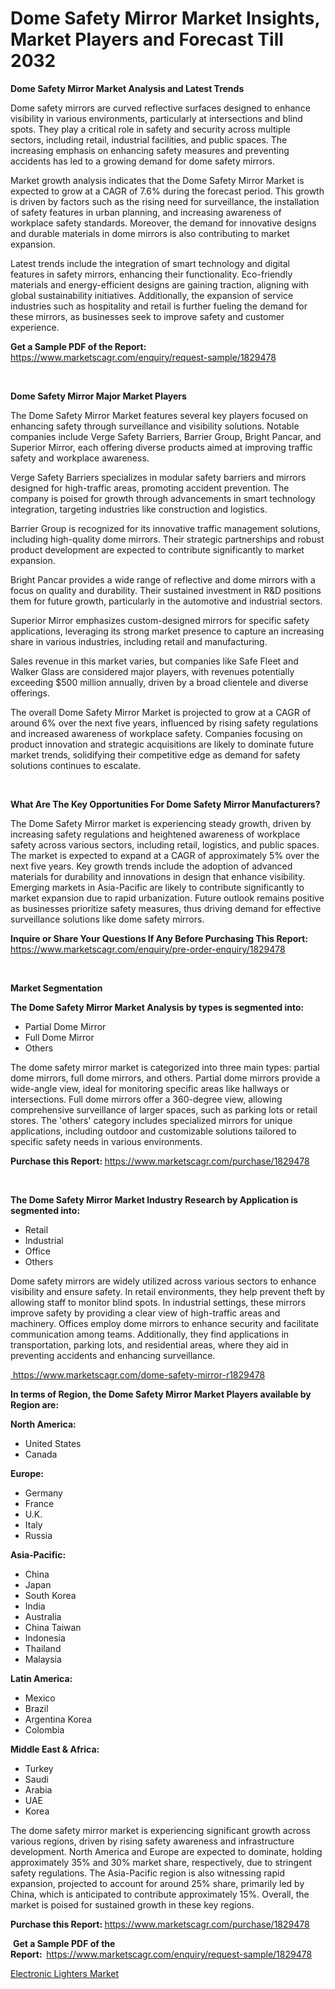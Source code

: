 <p><h1>Dome Safety Mirror Market Insights, Market Players and Forecast Till 2032</h1></p><p><strong>Dome Safety Mirror Market Analysis and Latest Trends</strong></p>
<p><p>Dome safety mirrors are curved reflective surfaces designed to enhance visibility in various environments, particularly at intersections and blind spots. They play a critical role in safety and security across multiple sectors, including retail, industrial facilities, and public spaces. The increasing emphasis on enhancing safety measures and preventing accidents has led to a growing demand for dome safety mirrors.</p><p>Market growth analysis indicates that the Dome Safety Mirror Market is expected to grow at a CAGR of 7.6% during the forecast period. This growth is driven by factors such as the rising need for surveillance, the installation of safety features in urban planning, and increasing awareness of workplace safety standards. Moreover, the demand for innovative designs and durable materials in dome mirrors is also contributing to market expansion. </p><p>Latest trends include the integration of smart technology and digital features in safety mirrors, enhancing their functionality. Eco-friendly materials and energy-efficient designs are gaining traction, aligning with global sustainability initiatives. Additionally, the expansion of service industries such as hospitality and retail is further fueling the demand for these mirrors, as businesses seek to improve safety and customer experience.</p></p>
<p><strong>Get a Sample PDF of the Report:&nbsp;</strong> <a href="https://www.marketscagr.com/enquiry/request-sample/1829478?utm_campaign=2215&utm_medium=2&utm_source=Github&utm_content=ia&utm_term=09022025&utm_id=dome-safety-mirror">https://www.marketscagr.com/enquiry/request-sample/1829478</a></p>
<p>&nbsp;</p>
<p><strong>Dome Safety Mirror Major Market Players</strong></p>
<p><p>The Dome Safety Mirror Market features several key players focused on enhancing safety through surveillance and visibility solutions. Notable companies include Verge Safety Barriers, Barrier Group, Bright Pancar, and Superior Mirror, each offering diverse products aimed at improving traffic safety and workplace awareness.</p><p>Verge Safety Barriers specializes in modular safety barriers and mirrors designed for high-traffic areas, promoting accident prevention. The company is poised for growth through advancements in smart technology integration, targeting industries like construction and logistics.</p><p>Barrier Group is recognized for its innovative traffic management solutions, including high-quality dome mirrors. Their strategic partnerships and robust product development are expected to contribute significantly to market expansion.</p><p>Bright Pancar provides a wide range of reflective and dome mirrors with a focus on quality and durability. Their sustained investment in R&D positions them for future growth, particularly in the automotive and industrial sectors.</p><p>Superior Mirror emphasizes custom-designed mirrors for specific safety applications, leveraging its strong market presence to capture an increasing share in various industries, including retail and manufacturing.</p><p>Sales revenue in this market varies, but companies like Safe Fleet and Walker Glass are considered major players, with revenues potentially exceeding $500 million annually, driven by a broad clientele and diverse offerings.</p><p>The overall Dome Safety Mirror Market is projected to grow at a CAGR of around 6% over the next five years, influenced by rising safety regulations and increased awareness of workplace safety. Companies focusing on product innovation and strategic acquisitions are likely to dominate future market trends, solidifying their competitive edge as demand for safety solutions continues to escalate.</p></p>
<p>&nbsp;</p>
<p><strong>What Are The Key Opportunities For Dome Safety Mirror Manufacturers?</strong></p>
<p><p>The Dome Safety Mirror market is experiencing steady growth, driven by increasing safety regulations and heightened awareness of workplace safety across various sectors, including retail, logistics, and public spaces. The market is expected to expand at a CAGR of approximately 5% over the next five years. Key growth trends include the adoption of advanced materials for durability and innovations in design that enhance visibility. Emerging markets in Asia-Pacific are likely to contribute significantly to market expansion due to rapid urbanization. Future outlook remains positive as businesses prioritize safety measures, thus driving demand for effective surveillance solutions like dome safety mirrors.</p></p>
<p><strong>Inquire or Share Your Questions If Any Before Purchasing This Report:</strong> <a href="https://www.marketscagr.com/enquiry/pre-order-enquiry/1829478?utm_campaign=2215&utm_medium=2&utm_source=Github&utm_content=ia&utm_term=09022025&utm_id=dome-safety-mirror">https://www.marketscagr.com/enquiry/pre-order-enquiry/1829478</a></p>
<p>&nbsp;</p>
<p><strong>Market Segmentation</strong></p>
<p><strong>The Dome Safety Mirror Market Analysis by types is segmented into:</strong></p>
<p><ul><li>Partial Dome Mirror</li><li>Full Dome Mirror</li><li>Others</li></ul></p>
<p><p>The dome safety mirror market is categorized into three main types: partial dome mirrors, full dome mirrors, and others. Partial dome mirrors provide a wide-angle view, ideal for monitoring specific areas like hallways or intersections. Full dome mirrors offer a 360-degree view, allowing comprehensive surveillance of larger spaces, such as parking lots or retail stores. The 'others' category includes specialized mirrors for unique applications, including outdoor and customizable solutions tailored to specific safety needs in various environments.</p></p>
<p><strong>Purchase this Report:&nbsp;</strong><a href="https://www.marketscagr.com/purchase/1829478?utm_campaign=2215&utm_medium=2&utm_source=Github&utm_content=ia&utm_term=09022025&utm_id=dome-safety-mirror">https://www.marketscagr.com/purchase/1829478</a></p>
<p>&nbsp;</p>
<p><strong>The Dome Safety Mirror Market Industry Research by Application is segmented into:</strong></p>
<p><ul><li>Retail</li><li>Industrial</li><li>Office</li><li>Others</li></ul></p>
<p><p>Dome safety mirrors are widely utilized across various sectors to enhance visibility and ensure safety. In retail environments, they help prevent theft by allowing staff to monitor blind spots. In industrial settings, these mirrors improve safety by providing a clear view of high-traffic areas and machinery. Offices employ dome mirrors to enhance security and facilitate communication among teams. Additionally, they find applications in transportation, parking lots, and residential areas, where they aid in preventing accidents and enhancing surveillance.</p></p>
<p><a href="https://www.marketscagr.com/dome-safety-mirror-r1829478?utm_campaign=2215&utm_medium=2&utm_source=Github&utm_content=ia&utm_term=09022025&utm_id=dome-safety-mirror">&nbsp;https://www.marketscagr.com/dome-safety-mirror-r1829478</a></p>
<p><strong>In terms of Region, the Dome Safety Mirror Market Players available by Region are:</strong></p>
<p>
    <p> <strong> North America: </strong>
        <ul>
            <li>United States</li>
            <li>Canada</li>
        </ul>
        </p> 
    <p> <strong> Europe: </strong>
        <ul>
            <li>Germany</li>
            <li>France</li>
            <li>U.K.</li>
            <li>Italy</li>
            <li>Russia</li>
        </ul>
        </p> 
    <p> <strong> Asia-Pacific: </strong>
        <ul>
            <li>China</li>
            <li>Japan</li>
            <li>South Korea</li>
            <li>India</li>
            <li>Australia</li>
            <li>China Taiwan</li>
            <li>Indonesia</li>
            <li>Thailand</li>
            <li>Malaysia</li>
        </ul>
        </p> 
    <p> <strong> Latin America: </strong>
        <ul>
            <li>Mexico</li>
            <li>Brazil</li>
            <li>Argentina Korea</li>
            <li>Colombia</li>
        </ul>
        </p> 
    <p> <strong> Middle East & Africa: </strong>
        <ul>
            <li>Turkey</li>
            <li>Saudi</li>
            <li>Arabia</li>
            <li>UAE</li>
            <li>Korea</li>
        </ul>
    </p>
    </p>
<p><p>The dome safety mirror market is experiencing significant growth across various regions, driven by rising safety awareness and infrastructure development. North America and Europe are expected to dominate, holding approximately 35% and 30% market share, respectively, due to stringent safety regulations. The Asia-Pacific region is also witnessing rapid expansion, projected to account for around 25% share, primarily led by China, which is anticipated to contribute approximately 15%. Overall, the market is poised for sustained growth in these key regions.</p></p>
<p><strong>Purchase this Report: </strong><a href="https://www.marketscagr.com/purchase/1829478?utm_campaign=2215&utm_medium=2&utm_source=Github&utm_content=ia&utm_term=09022025&utm_id=dome-safety-mirror">https://www.marketscagr.com/purchase/1829478</a></p>
<p>&nbsp;<strong>Get a Sample PDF of the Report:&nbsp;&nbsp;</strong><a href="https://www.marketscagr.com/enquiry/request-sample/1829478?utm_campaign=2215&utm_medium=2&utm_source=Github&utm_content=ia&utm_term=09022025&utm_id=dome-safety-mirror">https://www.marketscagr.com/enquiry/request-sample/1829478</a></p>
<p><strong></strong></p>
<p><p><a href="https://github.com/manesros8/Market-Research-Report-List-1/blob/main/electronic-lighters-market.md?utm_campaign=2215&utm_medium=2&utm_source=Github&utm_content=ia&utm_term=09022025&utm_id=dome-safety-mirror">Electronic Lighters Market</a></p></p>